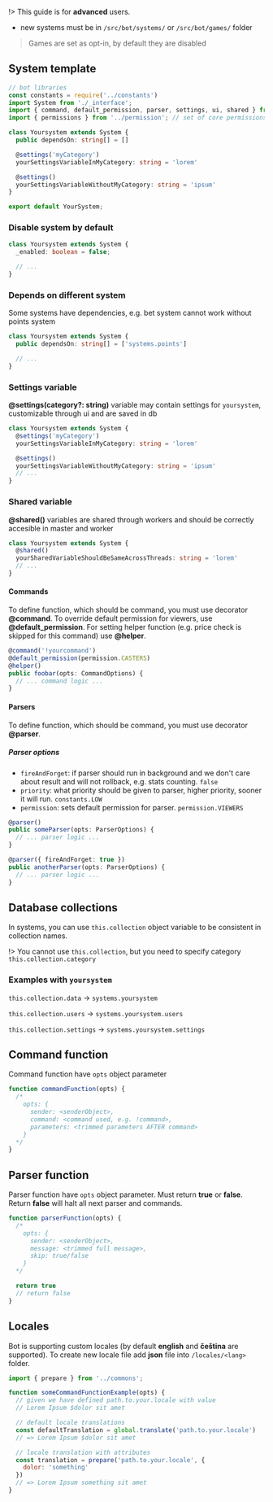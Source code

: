 !> This guide is for **advanced** users.

* new systems must be in `/src/bot/systems/` or `/src/bot/games/` folder

> Games are set as opt-in, by default they are disabled

## System template

``` typescript
// bot libraries
const constants = require('../constants')
import System from './_interface';
import { command, default_permission, parser, settings, ui, shared } from '../decorators';
import { permissions } from '../permission'; // set of core permissions

class Yoursystem extends System {
  public dependsOn: string[] = []

  @settings('myCategory')
  yourSettingsVariableInMyCategory: string = 'lorem'

  @settings()
  yourSettingsVariableWithoutMyCategory: string = 'ipsum'
}

export default YourSystem;
```

### Disable system by default

``` typescript
class Yoursystem extends System {
  _enabled: boolean = false;

  // ...
}
```


### Depends on different system

Some systems have dependencies, e.g. bet system cannot work without points system

``` typescript
class Yoursystem extends System {
  public dependsOn: string[] = ['systems.points']

  // ...
}
```

### Settings variable

**@settings(category?: string)** variable may contain settings for `yoursystem`,
customizable through ui and are saved in db

``` typescript
class Yoursystem extends System {
  @settings('myCategory')
  yourSettingsVariableInMyCategory: string = 'lorem'

  @settings()
  yourSettingsVariableWithoutMyCategory: string = 'ipsum'
  // ...
}
```

### Shared variable

**@shared()** variables are shared through workers and should be correctly accesible
in master and worker

``` typescript
class Yoursystem extends System {
  @shared()
  yourSharedVariableShouldBeSameAcrossThreads: string = 'lorem'
  // ...
}
```

#### Commands

To define function, which should be command, you must use decorator **@command**.
To override default permission for viewers, use **@default_permission**.
For setting helper function (e.g. price check is skipped for this command) use **@helper**.

``` javascript
@command('!yourcommand')
@default_permission(permission.CASTERS)
@helper()
public foobar(opts: CommandOptions) {
  // ... command logic ...
}
```

#### Parsers

To define function, which should be command, you must use decorator **@parser**.

##### Parser options

* `fireAndForget`: if parser should run in background and we don't care about
  result and will not rollback, e.g. stats counting. `false`
* `priority`: what priority should be given to parser, higher priority, sooner
  it will run. `constants.LOW`
* `permission`: sets default permission for parser. `permission.VIEWERS`

``` typescript
@parser()
public someParser(opts: ParserOptions) {
  // ... parser logic ...
}

@parser({ fireAndForget: true })
public anotherParser(opts: ParserOptions) {
  // ... parser logic ...
}
```

## Database collections

In systems, you can use `this.collection` object variable to be consistent
in collection names.

!> You cannot use `this.collection`, but you need to specify category `this.collection.category`

### Examples with `yoursystem`

`this.collection.data` -> `systems.yoursystem`

`this.collection.users` -> `systems.yoursystem.users`

`this.collection.settings` -> `systems.yoursystem.settings`

## Command function

Command function have `opts` object parameter

``` javascript
function commandFunction(opts) {
  /*
    opts: {
      sender: <senderObject>,
      command: <command used, e.g. !command>,
      parameters: <trimmed parameters AFTER command>
    }
  */
}
```

## Parser function

Parser function have `opts` object parameter. Must return **true** or **false**.
Return **false** will halt all next parser and commands.

``` javascript
function parserFunction(opts) {
  /*
    opts: {
      sender: <senderObject>,
      message: <trimmed full message>,
      skip: true/false
    }
  */

  return true
  // return false
}
```

## Locales

Bot is supporting custom locales (by default **english** and **čeština** are supported).
To create new locale file add **json** file into `/locales/<lang>` folder.

``` javascript
import { prepare } from '../commons';

function someCommandFunctionExample(opts) {
  // given we have defined path.to.your.locale with value
  // Lorem Ipsum $dolor sit amet

  // default locale translations
  const defaultTranslation = global.translate('path.to.your.locale')
  // => Lorem Ipsum $dolor sit amet

  // locale translation with attributes
  const translation = prepare('path.to.your.locale', {
    dolor: 'something'
  })
  // => Lorem Ipsum something sit amet
}
```
